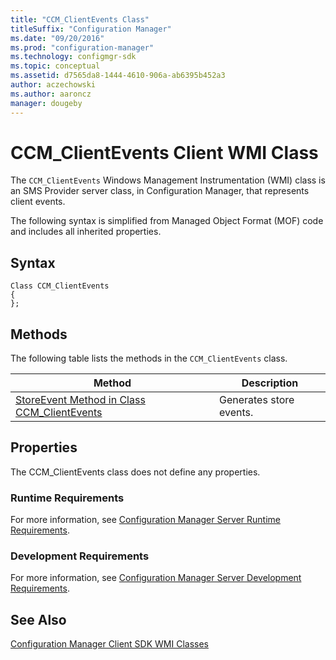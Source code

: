 ```yaml
---
title: "CCM_ClientEvents Class"
titleSuffix: "Configuration Manager"
ms.date: "09/20/2016"
ms.prod: "configuration-manager"
ms.technology: configmgr-sdk
ms.topic: conceptual
ms.assetid: d7565da8-1444-4610-906a-ab6395b452a3
author: aczechowski
ms.author: aaroncz
manager: dougeby
---
```

# CCM_ClientEvents Client WMI Class
The `CCM_ClientEvents` Windows Management Instrumentation (WMI) class is an SMS Provider server class, in Configuration Manager, that represents client events.  

 The following syntax is simplified from Managed Object Format (MOF) code and includes all inherited properties.  

## Syntax  

```  
Class CCM_ClientEvents  
{  
};  

```  

## Methods  
 The following table lists the methods in the `CCM_ClientEvents` class.  

|Method|Description|  
|------------|-----------------|  
|[StoreEvent Method in Class CCM_ClientEvents](../../../../../develop/reference/core/clients/sdk/storeevent-method-in-class-ccm_clientevents.md)|Generates store events.|  

## Properties  
 The CCM_ClientEvents class does not define any properties.  

### Runtime Requirements  
 For more information, see [Configuration Manager Server Runtime Requirements](../../../../../develop/core/reqs/server-runtime-requirements.md).  

### Development Requirements  
 For more information, see [Configuration Manager Server Development Requirements](../../../../../develop/core/reqs/server-development-requirements.md).  

## See Also  
 [Configuration Manager Client SDK WMI Classes](../../../../../develop/reference/core/clients/sdk/client-sdk-wmi-classes.md)
